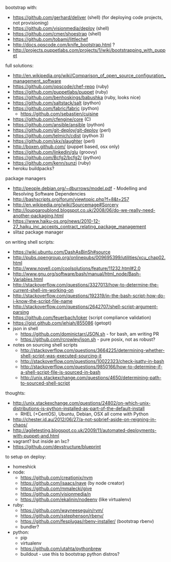bootstrap with:
  - https://github.com/gerhard/deliver (shell) (for deploying code projects,
    not provisioning)
  - https://github.com/visionmedia/deploy (shell)
  - https://github.com/cmer/shoestrap (shell)
  - https://github.com/tobami/littlechef
  - http://docs.opscode.com/knife_bootstrap.html ?
  - http://projects.puppetlabs.com/projects/1/wiki/bootstrapping_with_puppet

full solutions:
  - http://en.wikipedia.org/wiki/Comparison_of_open_source_configuration_management_software
  - https://github.com/opscode/chef-repo (ruby)
  - https://github.com/puppetlabs/puppet (ruby)
  - https://github.com/benhoskings/babushka (ruby, looks nice)
  - https://github.com/saltstack/salt (python)
  - https://github.com/fabric/fabric (python)
    - https://github.com/sebastien/cuisine
  - https://github.com/cfengine/core (C)
  - https://github.com/ansible/ansible (python)
  - https://github.com/git-deploy/git-deploy (perl)
  - https://github.com/telmich/cdist (python 3)
  - https://github.com/skx/slaughter (perl)
  - http://boxen.github.com/ (puppet based, osx only)
  - https://github.com/linkedin/glu (groovy)
  - https://github.com/Bcfg2/bcfg2/ (python)
  - https://github.com/kenn/sunzi (ruby)
  - heroku buildpacks?

package managers
  - http://people.debian.org/~dburrows/model.pdf - Modelling and Resolving Software Dependencies
  - http://bashscripts.org/forum/viewtopic.php?f=8&t=257
  - http://en.wikipedia.org/wiki/Sourcemage#Sorcery
  - http://loupgaroublond.blogspot.co.uk/2008/06/do-we-really-need-another-packaging.html
  - https://www.haiku-os.org/news/2010-12-27_haiku_inc_accepts_contract_relating_package_management
  - slitaz package manager

on writing shell scripts:
 - https://wiki.ubuntu.com/DashAsBinSh#source
 - http://pubs.opengroup.org/onlinepubs/009695399/utilities/xcu_chap02.html
 - http://www.novell.com/coolsolutions/feature/11232.html#2.0
 - http://www.gnu.org/software/bash/manual/html_node/Bash-Variables.html
 - http://stackoverflow.com/questions/3327013/how-to-determine-the-current-shell-im-working-on
 - http://stackoverflow.com/questions/192319/in-the-bash-script-how-do-i-know-the-script-file-name
 - http://stackoverflow.com/questions/2642707/shell-script-argument-parsing
 - https://github.com/feuerbach/loker (script compliance validation)
 - https://gist.github.com/jehiah/855086 (getopt)
 - json in shell
   - https://github.com/dominictarr/JSON.sh - for bash, am writing PR
   - https://github.com/rcrowley/json.sh - pure posix, not as robust?
 - notes on sourcing shell scripts
   - http://stackoverflow.com/questions/3664225/determining-whether-shell-script-was-executed-sourcing-it
   - http://stackoverflow.com/questions/10022323/check-isatty-in-bash
   - http://stackoverflow.com/questions/9850166/how-to-determine-if-a-shell-script-file-is-sourced-in-bash
   - http://unix.stackexchange.com/questions/4650/determining-path-to-sourced-shell-script

thoughts:
  - http://unix.stackexchange.com/questions/24802/on-which-unix-distributions-is-python-installed-as-part-of-the-default-install
    - RHEL (+CentOS), Ubuntu, Debian, OSX all come with Python
  - http://chester.id.au/2012/06/27/a-not-sobrief-aside-on-reigning-in-chaos/
  - http://agiletesting.blogspot.co.uk/2009/11/automated-deployments-with-puppet-and.html
  - vagrant? but inside an lxc?
  - https://github.com/devstructure/blueprint

to setup on deploy:
  - homeshick
  - node:
    - https://github.com/creationix/nvm
    - https://github.com/isaacs/nave (by node creator)
    - https://github.com/mmalecki/give
    - https://github.com/visionmedia/n
    - https://github.com/ekalinin/nodeenv (like virtualenv)
  - ruby:
    - https://github.com/wayneeseguin/rvm/
    - https://github.com/sstephenson/rbenv/
    - https://github.com/fesplugas/rbenv-installer/ (bootstrap rbenv)
    - bundler?
  - python:
    - pip
    - virtualenv
    - https://github.com/utahta/pythonbrew
    - buildout - use this to bootstrap python distros?
